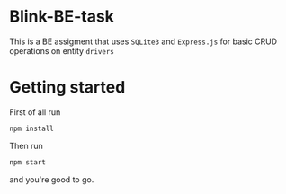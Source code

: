# Blink-BE-task
This is a BE assigment that uses `SQLite3` and `Express.js` for basic CRUD operations on entity `drivers`

# Getting started

First of all run
```bash
npm install
```

Then run
```bash
npm start
```

and you're good to go.